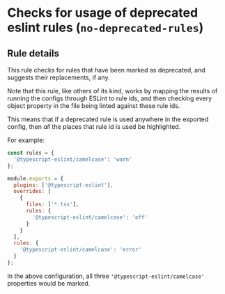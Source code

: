 # Checks for usage of deprecated eslint rules (`no-deprecated-rules`)

## Rule details

This rule checks for rules that have been marked as deprecated, and suggests
their replacements, if any.

Note that this rule, like others of its kind, works by mapping the results of
running the configs through ESLint to rule ids, and then checking every object
property in the file being linted against these rule ids.

This means that if a deprecated rule is used anywhere in the exported config,
then _all_ the places that rule id is used be highlighted.

For example:

```js
const rules = {
  '@typescript-eslint/camelcase': 'warn'
};

module.exports = {
  plugins: ['@typescript-eslint'],
  overrides: [
    {
      files: ['*.tsx'],
      rules: {
        '@typescript-eslint/camelcase': 'off'
      }
    }
  ],
  rules: {
    '@typescript-eslint/camelcase': 'error'
  }
};
```

In the above configuration, all three `'@typescript-eslint/camelcase'`
properties would be marked.
